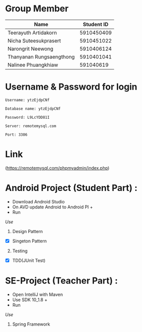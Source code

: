 # Group Member

Name  | Student ID
----- | ----- |
Teerayuth Artidakorn | 5910450409 |
Nicha Suteesukprasert | 5910451022 |
Narongrit Neewong | 5910406124 |
Thanyanan Rungsaengthong | 5910401041 |
Nalinee Phuangkhiaw | 591040619 |


# Username & Password for login
```
Username: ytzEjdpCNf

Database name: ytzEjdpCNf

Password: L9LcYDD81I

Server: remotemysql.com

Port: 3306
```
# Link
(https://remotemysql.com/phpmyadmin/index.php)

# Android Project (Student Part) :
* Download Android Studio
* On AVD update Android to Android PI +
* Run

*Use*
1. Design Pattern
- [x] Singeton Pattern
2. Testing
- [x] TDD(JUnit Test)

# SE-Project (Teacher Part) :
* Open IntelliJ with Maven
* Use SDK 10_1.8 +
* Run

*Use*
1. Spring Framework